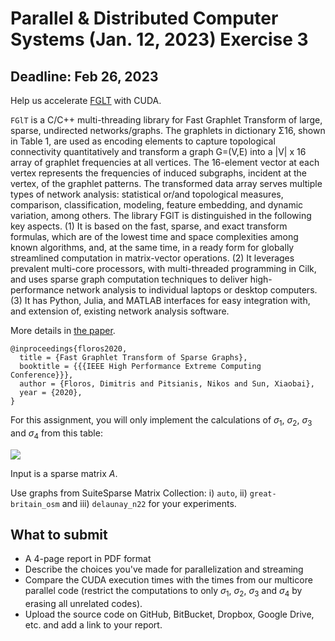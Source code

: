 # Parallel & Distributed Computer Systems (Jan. 12, 2023) Exercise 3
## Deadline: Feb 26, 2023

Help us accelerate [FGLT](https://github.com/fcdimitr/fglt) with  CUDA.

`FGlT` is a C/C++ multi-threading library for Fast Graphlet Transform of large, sparse, undirected networks/graphs. The graphlets in dictionary Σ16, shown in Table 1, are used as encoding elements to capture topological connectivity quantitatively and transform a graph G=(V,E) into a |V| x 16 array of graphlet frequencies at all vertices. The 16-element vector at each vertex represents the frequencies of induced subgraphs, incident at the vertex, of the graphlet patterns. The transformed data array serves multiple types of network analysis: statistical or/and topological measures, comparison, classification, modeling, feature embedding, and dynamic variation, among others. The library FGlT is distinguished in the following key aspects. (1) It is based on the fast, sparse, and exact transform formulas, which are of the lowest time and space complexities among known algorithms, and, at the same time, in a ready form for globally streamlined computation in matrix-vector operations. (2) It leverages prevalent multi-core processors, with multi-threaded programming in Cilk, and uses sparse graph computation techniques to deliver high-performance network analysis to individual laptops or desktop computers. (3) It has Python, Julia, and MATLAB interfaces for easy integration with, and extension of, existing network analysis software.

More details in [the paper](https://arxiv.org/abs/2007.11111).

```
@inproceedings{floros2020,
  title = {Fast Graphlet Transform of Sparse Graphs},
  booktitle = {{{IEEE High Performance Extreme Computing Conference}}},
  author = {Floros, Dimitris and Pitsianis, Nikos and Sun, Xiaobai},
  year = {2020},
}
```
For this assignment, you will only implement the calculations of $σ_1$, $σ_2$, $σ_3$ and $σ_4$ from this table:

![](https://raw.githubusercontent.com/fcdimitr/fglt/master/figs/table-overview.png)

Input is a sparse matrix $A$.  

Use graphs from SuiteSparse Matrix Collection: i) `auto`, ii) `great-britain_osm` and iii) `delaunay_n22` for your experiments.

## What to submit

- A 4-page report in PDF format 
- Describe the choices you've made for parallelization and streaming
- Compare the CUDA execution times with the times from our multicore parallel code (restrict the computations to only $σ_1$, $σ_2$, $σ_3$ and $σ_4$ by erasing all unrelated codes). 
- Upload the source code on GitHub, BitBucket, Dropbox, Google Drive,
  etc. and add a link to your report.
